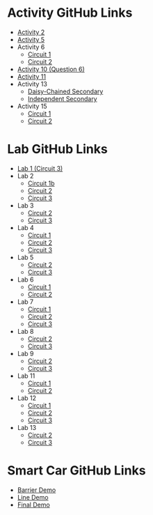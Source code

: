 # Activity GitHub Links
- [Activity 2](https://classroom.github.com/a/m_ZJ6wgP)
- [Activity 5](https://classroom.github.com/a/s0_D6Vfn)
- Activity 6
  - [Circuit 1](https://classroom.github.com/a/0hq55vz7)
  - [Circuit 2](https://classroom.github.com/a/9hhiLO5w)
- [Activity 10 (Question 6)](https://classroom.github.com/a/KsEsn32g)
- [Activity 11](https://classroom.github.com/a/gwMka0hL)
- Activity 13
  - [Daisy-Chained Secondary](https://classroom.github.com/a/Hl3o68Lu)
  - [Independent Secondary](https://classroom.github.com/a/AD4lew94)
- Activity 15
  - [Circuit 1](https://classroom.github.com/a/H5kuJTBv)
  - [Circuit 2](https://classroom.github.com/a/M0ssOVI1)

# Lab GitHub Links
- [Lab 1 (Circuit 3)](https://classroom.github.com/a/DVgyd7Gx)
- Lab 2
  - [Circuit 1b](https://classroom.github.com/a/3pWmj6Zo)
  - [Circuit 2](https://classroom.github.com/a/qHe5Xh-Q)
  - [Circuit 3](https://classroom.github.com/a/yRL6iTYJ)
- Lab 3
  - [Circuit 2](https://classroom.github.com/a/NBsxGOEh)
  - [Circuit 3](https://classroom.github.com/a/hySA_QWt)
- Lab 4
  - [Circuit 1](https://classroom.github.com/a/5ksylAHS)
  - [Circuit 2](https://classroom.github.com/a/VrMlHvwR)
  - [Circuit 3](https://classroom.github.com/a/NMUPb-uE)
- Lab 5
  - [Circuit 2](https://classroom.github.com/a/2iDVpBYF)
  - [Circuit 3](https://classroom.github.com/a/2Bx631ut)
- Lab 6
  - [Circuit 1](https://classroom.github.com/a/CY4ItCxb)
  - [Circuit 2](https://classroom.github.com/a/AhXU5zt5)
- Lab 7
  - [Circuit 1](https://classroom.github.com/a/oc2R9GhY)
  - [Circuit 2](https://classroom.github.com/a/v89fBnOY)
  - [Circuit 3](https://classroom.github.com/a/UJJwV2R0)
- Lab 8
  - [Circuit 2]()
  - [Circuit 3]()
- Lab 9
  - [Circuit 2]()
  - [Circuit 3]()
- Lab 11
  - [Circuit 1]()
  - [Circuit 2]()
- Lab 12
  - [Circuit 1]()
  - [Circuit 2]()
  - [Circuit 3]()
- Lab 13
  - [Circuit 2]()
  - [Circuit 3]()


# Smart Car GitHub Links
- [Barrier Demo](https://classroom.github.com/a/EX1jAF7C)
- [Line Demo](https://classroom.github.com/a/ukFq6eMb)
- [Final Demo](https://classroom.github.com/a/8ObGgboY)

